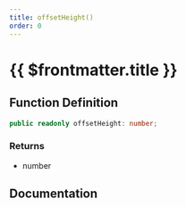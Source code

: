 ```yaml
---
title: offsetHeight()
order: 0
---
```


# {{ $frontmatter.title }}

## Function Definition

```ts
public readonly offsetHeight: number;
```

### Returns

* number

## Documentation

<!--@include: ./parts/offsetHeight.md-->
